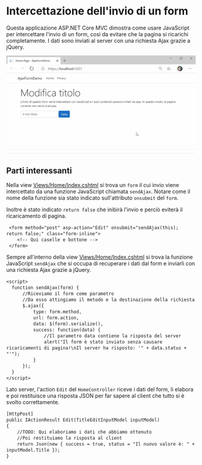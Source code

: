 # Intercettazione dell'invio di un form
Questa applicazione ASP.NET Core MVC dimostra come usare JavaScript per intercettare l'invio di un form, così da evitare che la pagina si ricarichi completamente. I dati sono inviati al server con una richiesta Ajax grazie a jQuery.

![demo.gif](demo.gif)

## Parti interessanti
Nella view [Views/Home/Index.cshtml](Views/Home/Index.cshtml) si trova un `form` il cui invio viene intercettato da una funzione JavaScript chiamata `sendAjax`. Notare come il nome della funzione sia stato indicato sull'attributo `onsubmit` del `form`.

 Inoltre è stato indicato `return false` che inibirà l'invio e perciò eviterà il ricaricamento di pagina.

```
 <form method="post" asp-action="Edit" onsubmit="sendAjax(this); return false;" class="form-inline">
    <!-- Qui caselle e bottone -->
 </form>
```

Sempre all'interno della view [Views/Home/Index.cshtml](Views/Home/Index.cshtml) si trova la funzione JavaScript `sendAjax` che si occupa di recuperare i dati dal form e inviarli con una richiesta Ajax grazie a jQuery.
 ```
<script>
   function sendAjax(form) {
       //Riceviamo il form come parametro
       //Da esso attingiamo il metodo e la destinazione della richiesta
       $.ajax({
           type: form.method,
           url: form.action,
           data: $(form).serialize(),
           success: function(data) {
               //Il parametro data contiene la risposta del server
               alert("Il form è stato inviato senza causare ricaricamenti di pagina!\nIl server ha risposto: '" + data.status + "'");
           }
       });
   }
</script>
 ```

Lato server, l'action `Edit` del `HomeController` riceve i dati del form, li elabora e poi restituisce una risposta JSON per far sapere al client che tutto si è svolto correttamente.

```
[HttpPost]
public IActionResult Edit(TitleEditInputModel inputModel)
{
    //TODO: Qui elaboriamo i dati che abbiamo ottenuto
    //Poi restituiamo la risposta al client
    return Json(new { success = true, status = "Il nuovo valore è: " + inputModel.Title });
}
```